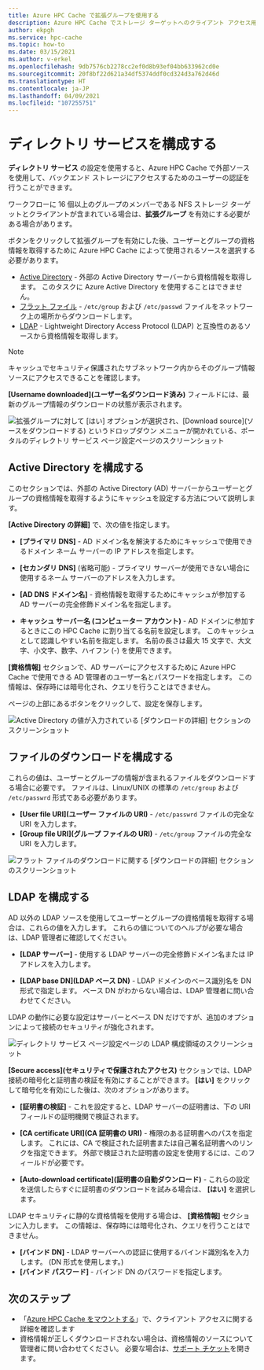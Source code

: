 ```yaml
---
title: Azure HPC Cache で拡張グループを使用する
description: Azure HPC Cache でストレージ ターゲットへのクライアント アクセス用にディレクトリ サービスを構成する方法
author: ekpgh
ms.service: hpc-cache
ms.topic: how-to
ms.date: 03/15/2021
ms.author: v-erkel
ms.openlocfilehash: 9db7576cb2278cc2ef0d8b93ef04bb633962cd0e
ms.sourcegitcommit: 20f8bf22d621a34df5374ddf0cd324d3a762d46d
ms.translationtype: HT
ms.contentlocale: ja-JP
ms.lasthandoff: 04/09/2021
ms.locfileid: "107255751"
---
```

# <a name="configure-directory-services"></a>ディレクトリ サービスを構成する

**ディレクトリ サービス** の設定を使用すると、Azure HPC Cache で外部ソースを使用して、バックエンド ストレージにアクセスするためのユーザーの認証を行うことができます。

ワークフローに 16 個以上のグループのメンバーである NFS ストレージ ターゲットとクライアントが含まれている場合は、**拡張グループ** を有効にする必要がある場合があります。

ボタンをクリックして拡張グループを有効にした後、ユーザーとグループの資格情報を取得するために Azure HPC Cache によって使用されるソースを選択する必要があります。

* [Active Directory](#configure-active-directory) - 外部の Active Directory サーバーから資格情報を取得します。 このタスクに Azure Active Directory を使用することはできません。
* [フラット ファイル](#configure-file-download) - `/etc/group` および `/etc/passwd` ファイルをネットワーク上の場所からダウンロードします。
* [LDAP](#configure-ldap) - Lightweight Directory Access Protocol (LDAP) と互換性のあるソースから資格情報を取得します。

> [!NOTE]
> キャッシュでセキュリティ保護されたサブネットワーク内からそのグループ情報ソースにアクセスできることを確認します。<!-- + details/examples -->

**[Username downloaded]\(ユーザー名ダウンロード済み\)** フィールドには、最新のグループ情報のダウンロードの状態が表示されます。

![拡張グループに対して [はい] オプションが選択され、[Download source]\(ソースをダウンロードする\) というドロップダウン メニューが開かれている、ポータルのディレクトリ サービス ページ設定ページのスクリーンショット](media/directory-services-select-group-source.png)

## <a name="configure-active-directory"></a>Active Directory を構成する

このセクションでは、外部の Active Directory (AD) サーバーからユーザーとグループの資格情報を取得するようにキャッシュを設定する方法について説明します。

**[Active Directory の詳細]** で、次の値を指定します。

* **[プライマリ DNS]** - AD ドメイン名を解決するためにキャッシュで使用できるドメイン ネーム サーバーの IP アドレスを指定します。

* **[セカンダリ DNS]** (省略可能) - プライマリ サーバーが使用できない場合に使用するネーム サーバーのアドレスを入力します。

* **[AD DNS ドメイン名]** - 資格情報を取得するためにキャッシュが参加する AD サーバーの完全修飾ドメイン名を指定します。

* **キャッシュ サーバー名 (コンピューター アカウント)** - AD ドメインに参加するときにこの HPC Cache に割り当てる名前を設定します。 このキャッシュとして認識しやすい名前を指定します。 名前の長さは最大 15 文字で、大文字、小文字、数字、ハイフン (-) を使用できます。

**[資格情報]** セクションで、AD サーバーにアクセスするために Azure HPC Cache で使用できる AD 管理者のユーザー名とパスワードを指定します。 この情報は、保存時には暗号化され、クエリを行うことはできません。

ページの上部にあるボタンをクリックして、設定を保存します。

![Active Directory の値が入力されている [ダウンロードの詳細] セクションのスクリーンショット](media/group-download-details-ad.png)

## <a name="configure-file-download"></a>ファイルのダウンロードを構成する

これらの値は、ユーザーとグループの情報が含まれるファイルをダウンロードする場合に必要です。 ファイルは、Linux/UNIX の標準の `/etc/group` および `/etc/passwrd` 形式である必要があります。

* **[User file URI]\(ユーザー ファイルの URI\)** - `/etc/passwrd` ファイルの完全な URI を入力します。
* **[Group file URI]\(グループ ファイルの URI\)** - `/etc/group` ファイルの完全な URI を入力します。

![フラット ファイルのダウンロードに関する [ダウンロードの詳細] セクションのスクリーンショット](media/group-download-details-file.png)

## <a name="configure-ldap"></a>LDAP を構成する

AD 以外の LDAP ソースを使用してユーザーとグループの資格情報を取得する場合は、これらの値を入力します。 これらの値についてのヘルプが必要な場合は、LDAP 管理者に確認してください。

* **[LDAP サーバー]** - 使用する LDAP サーバーの完全修飾ドメイン名または IP アドレスを入力します。 <!-- only one, not up to 3 -->

* **[LDAP base DN]\(LDAP ベース DN\)** - LDAP ドメインのベース識別名を DN 形式で指定します。 ベース DN がわからない場合は、LDAP 管理者に問い合わせてください。

LDAP の動作に必要な設定はサーバーとベース DN だけですが、追加のオプションによって接続のセキュリティが強化されます。

![ディレクトリ サービス ページ設定ページの LDAP 構成領域のスクリーンショット](media/group-download-details-ldap.png)

**[Secure access]\(セキュリティで保護されたアクセス\)** セクションでは、LDAP 接続の暗号化と証明書の検証を有効にすることができます。 **[はい]** をクリックして暗号化を有効にした後は、次のオプションがあります。

* **[証明書の検証]** - これを設定すると、LDAP サーバーの証明書は、下の URI フィールドの証明機関で検証されます。

* **[CA certificate URI]\(CA 証明書の URI\)** - 権限のある証明書へのパスを指定します。 これには、CA で検証された証明書または自己署名証明書へのリンクを指定できます。 外部で検証された証明書の設定を使用するには、このフィールドが必要です。

* **[Auto-download certificate]\(証明書の自動ダウンロード\)** - これらの設定を送信したらすぐに証明書のダウンロードを試みる場合は、 **[はい]** を選択します。

LDAP セキュリティに静的な資格情報を使用する場合は、 **[資格情報]** セクションに入力します。 この情報は、保存時には暗号化され、クエリを行うことはできません。

* **[バインド DN]** - LDAP サーバーへの認証に使用するバインド識別名を入力します。 (DN 形式を使用します。)
* **[バインド パスワード]** - バインド DN のパスワードを指定します。

## <a name="next-steps"></a>次のステップ

* 「[Azure HPC Cache をマウントする](hpc-cache-mount.md)」で、クライアント アクセスに関する詳細を確認します
* 資格情報が正しくダウンロードされない場合は、資格情報のソースについて管理者に問い合わせてください。 必要な場合は、[サポート チケット](hpc-cache-support-ticket.md)を開きます。
